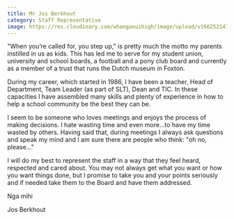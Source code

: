 ```yaml
---
title: Mr Jos Berkhout
category: Staff Representative
image: https://res.cloudinary.com/whanganuihigh/image/upload/v1662521478/BoT/Jos_Berkhout.jpg
---
```

"When you’re called for, you step up," is pretty much the motto my parents instilled in us as kids. This has led me to serve for my student union, university and school boards, a football and a pony club board and currently as a member of a trust that runs the Dutch museum in Foxton.



During my career, which started in 1986, I have been a teacher, Head of Department, Team Leader (as part of SLT), Dean and TIC. In these capacities I have assembled many skills and plenty of experience in how to help a school community be the best they can be.



I seem to be someone who loves meetings and enjoys the process of making decisions. 
I hate wasting time and even more…to have my time wasted by others.  Having said that, during meetings I always ask questions and speak my mind and I am sure there are people who think: "oh no, please…"



I will do my best to represent the staff in a way that they feel heard, respected and cared about.  You may not always get what you want or how you want things done, but I promise to take you and your points seriously and if needed take them to the Board and have them addressed.



Nga mihi


Jos Berkhout

